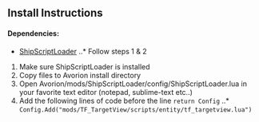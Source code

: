 ## Install Instructions

#### Dependencies:
* [ShipScriptLoader](https://github.com/dirtyredz/ShipScriptLoader)
..* Follow steps 1 & 2

1. Make sure ShipScriptLoader is installed
2. Copy files to Avorion install directory
3. Open Avorion/mods/ShipScriptLoader/config/ShipScriptLoader.lua in your favorite text editor (notepad, sublime-text etc..)
4. Add the following lines of code before the line `return Config`
..* `Config.Add("mods/TF_TargetView/scripts/entity/tf_targetview.lua")`
